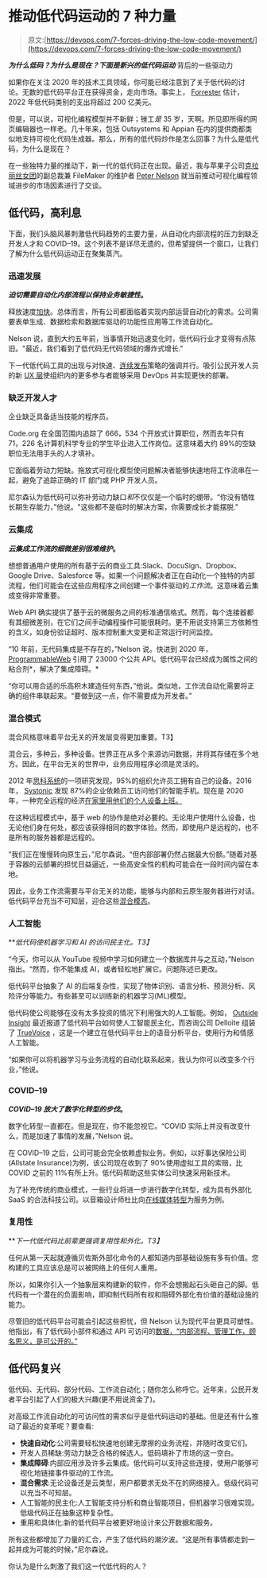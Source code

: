 # 推动低代码运动的 7 种力量

> 原文:[https://devops.com/7-forces-driving-the-low-code-movement/](https://devops.com/7-forces-driving-the-low-code-movement/)

***为什么低码？为什么是现在？下面是新兴的低代码运动*** 背后的一些驱动力

如果你在关注 2020 年的技术工具领域，你可能已经注意到了关于低代码的讨论。无数的低代码平台正在获得资金，走向市场。事实上， [Forrester](https://www.forbes.com/sites/tomtaulli/2019/02/17/what-you-need-to-know-about-the-low-code-market/#41c0943d5afc) 估计，2022 年低代码类别的支出将超过 200 亿美元。

但是，可以说，可视化编程模型并不新鲜；锉工*是* 35 岁，天啊。所见即所得的网页编辑器也一样老。几十年来，包括 Outsystems 和 Appian 在内的提供商都类似地支持可视化代码生成器。那么，所有的低代码炒作是怎么回事？为什么是低代码，为什么是现在？

在一些独特力量的推动下，新一代的低代码正在出现。最近，我与苹果子公司[克拉丽丝女团](https://www.claris.com/)的副总裁兼 FileMaker 的维护者 [Peter Nelson](https://www.linkedin.com/in/peter-nelson-774a6/) 就当前推动可视化编程领域进步的市场因素进行了交谈。

## 低代码，高利息

下面，我们头脑风暴刺激低代码趋势的主要力量，从自动化内部流程的压力到缺乏开发人才和 COVID–19。这个列表不是详尽无遗的，但希望提供一个窗口，让我们了解为什么低代码运动正在聚集蒸汽。

### 迅速发展

***迫切需要自动化内部流程以保持业务敏捷性*。**

释放速度[加快](https://devops.com/top-pressing-concerns-for-ci-cd-in-2020/)。总体而言，所有公司都面临着实现内部运营自动化的需求。公司需要表单生成、数据检索和数据库驱动的功能性应用等工作流自动化。

Nelson 说，直到大约五年前，当事情开始迅速变化时，低代码行业才变得有点陈旧。"最近，我们看到了低代码无代码领域的爆炸式增长."

下一代低代码工具的出现与对快速、[连续发布](https://devops.com/how-to-scale-microservices-ci-cd-pipelines/)策略的强调并行。吸引公民开发人员的新 [UX 层](https://containerjournal.com/topics/container-management/ux-layers-for-kubernetes-the-next-cloud-native-abstraction/)使组织内的更多参与者能够采用 DevOps 并实现更快的部署。

### 缺乏开发人才

企业缺乏具备适当技能的程序员。

Code.org 在全国范围内追踪了 666，534 个开放式计算职位，然而去年只有 71，226 名计算机科学专业的学生毕业进入工作岗位。这意味着大约 89%的空缺职位无法用手头的人才填补。

它面临着劳动力短缺。拖放式可视化模型使问题解决者能够快速地将工作流串在一起，避免了追踪正确的 IT 部门或 PHP 开发人员。

尼尔森认为低代码可以弥补劳动力缺口*和*不仅仅是一个临时的绷带。“你没有牺牲长期生存能力，”他说。"这些都不是临时的解决方案，你需要成长才能摆脱."

### 云集成

***云集成工作流的细微差别很难维护*。**

想想普通用户使用的所有基于云的商业工具:Slack、DocuSign、Dropbox、Google Drive、Salesforce 等。如果一个问题解决者正在自动化一个独特的内部流程，他们可能会在这些应用程序之间创建一个事件驱动的*工作流*。这意味着云集成变得非常重要。

Web API 确实提供了基于云的微服务之间的标准通信格式。然而，每个连接器都有其细微差别，在它们之间手动编程操作可能很耗时。更不用说支持第三方依赖性的含义，如身份验证超时、版本控制重大变更和正常运行时间监控。

“10 年前，无代码集成是不存在的，”Nelson 说。快进到 2020 年， [ProgrammableWeb](https://www.programmableweb.com/) 引用了 23000 个公共 API。低代码平台已经成为属性之间的粘合剂*，解决了集成障碍。*

“你可以用合适的乐高积木建造任何东西，”他说。类似地，工作流自动化需要将正确的组件串联起来。“要做到这一点，你不需要成为开发者。”

### 混合模式

混合风格意味着平台无关的开发层变得更加重要。T3】

混合云，多种云，多种设备。世界正在从多个来源访问数据，并将其存储在多个地方。因此，在平台无关的世界中，业务应用程序必须是灵活的。

2012 年[思科系统](https://newsroom.cisco.com/press-release-content?type=webcontent&articleId=854754#:~:text=%22Cisco's%20findings%20tally%20well%20with,within%20the%20next%20two%20years.)的一项研究发现，95%的组织允许员工拥有自己的设备。2016 年， [Systonic](https://syntonic.com/wp-content/uploads/2016/09/Syntonic-2016-BYOD-Usage-in-the-Enterprise.pdf) 发现 87%的企业依赖员工访问他们的智能手机。现在是 2020 年，一种完全远程的经济[在家里用他们的个人设备上班。](https://devops.com/how-200-cios-responded-to-a-fully-remote-economy/)

在这种远程模式中，基于 web 的协作是绝对必要的。无论用户使用什么设备，也无论他们身在何处，都应该获得相同的数字体验。然而，即使用户是远程的，也不是所有的服务器都是远程的。

“我们正在慢慢转向原生云，”尼尔森说。“但内部部署仍然占据最大份额。”随着对基于容器的云部署的担忧日益逼近，一些高安全性的机构可能会在一段时间内留在本地。

因此，业务工作流需要与平台无关的功能，能够与内部和云原生服务器进行对话。低代码平台充当不可知层，迎合这些[混合模态](https://devops.com/3-key-issues-with-hybrid-cloud-transformation/)。

### 人工智能

***低代码使机器学习和 AI 的访问民主化。*T3】**

“今天，你可以从 YouTube 视频中学习如何建立一个数据库并与之互动，”Nelson 指出。“然而，你不能集成 AI，或者轻松地扩展它。问题陈述已更改。

低代码平台抽象了 AI 的后端复杂性，实现了物体识别、语言分析、预测分析、风险评分等能力。有些甚至可以训练新的机器学习(ML)模型。

低代码使公司能够在没有太多投资的情况下利用强大的人工智能。例如， [Outside Insight](https://outsideinsight.com/insights/low-code-platforms-and-the-democratization-of-ai/) 最近报道了低代码平台如何使人工智能民主化，而咨询公司 Delloite 组装了 [TrueVoice](https://www2.deloitte.com/uk/en/pages/risk/solutions/truevoice.html) ，这是一个建立在低代码平台上的语音分析平台，使用行为和情感人工智能。

“如果你可以将机器学习与业务流程的自动化联系起来，我认为你可以改变多个行业，”他说。

### COVID–19

***COVID–19 放大了数字化转型的步伐*。**

数字化转型一直都在。但是现在，你不能忽视它。“COVID 实际上并没有改变什么，而是加速了事情的发展，”Nelson 说。

在 COVID–19 之后，公司可能会完全依赖虚拟业务。例如，以好事达保险公司(Allstate Insurance)为例，该公司现在收到了 90%使用虚拟工具的索赔，比 COVID 之前的 11%有所上升。低代码帮助这些实体公司快速采用新技术。

为了补充传统的商业模式，一些行业将进一步进行数字化转型，成为具有外部化 SaaS 的合法科技公司。以音箱设计师杜比向[在线媒体转型](https://developer.dolby.com/)为服务为例。

### 复用性

***下一代低代码比前辈更强调复用性和外化。*T3】**

任何从第一天起就遵循贝佐斯外部化命令的人都知道内部基础设施有多有价值。您构建的工具应该总是可以被网络上的任何人重用。

所以，如果你引入一个抽象层来构建新的软件，你不会想搬起石头砸自己的脚。低代码有一个潜在的负面影响，即抑制代码所有权和阻碍外部化有价值的基础设施的能力。

尽管旧的低代码平台可能会引起这些担忧，但 Nelson 认为现代平台更具可塑性。他指出，有了低代码小部件和通过 API 可访问的[数据，“内部流程、管理工作，顾名思义，是可公开的。”](https://devops.com/apis-the-secret-sauce-for-low-code-platforms/)

## 低代码复兴

低代码、无代码、部分代码、工作流自动化；随你怎么称呼它。近年来，公民开发者平台引起了人们的极大兴趣(更不用说资金了)。

对高级工作流自动化的可访问性的需求似乎是低代码运动的基础。但是还有什么推动了最近的变革呢？要查看:

*   **快速自动化**:公司需要轻松快速地创建无摩擦的业务流程，并随时改变它们。
*   开发人员稀缺:劳动力缺乏合格的候选人。低码填补了市场的这一空白。
*   **集成障碍**:内部应用涉及许多云集成。低代码可以支持这些连接，使用户能够可视化地链接事件驱动的工作流。
*   **混合需求**:无论设备还是云类型，用户都要求无处不在的网络接入。低级代码可以充当不可知层。
*   人工智能的民主化:人工智能支持分析和商业智能项目，但机器学习很难实现。低级代码正在抽象这种复杂性。
*   重用和具体化:新的低代码平台被更好地设计来公开数据和服务。

所有这些都增加了力量的汇合，产生了低代码的潮汐波。“这是所有事情都走到一起并成为可能的时候，”尼尔森说。

你认为是什么刺激了我们这一代低代码的人？